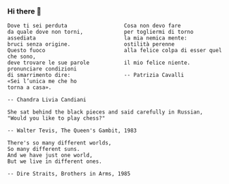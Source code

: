 ### Hi there 👋

```
Dove ti sei perduta                  Cosa non devo fare
da quale dove non torni,             per togliermi di torno
assediata                            la mia nemica mente:
bruci senza origine.                 ostilità perenne
Questo fuoco                         alla felice colpa di esser quel che sono,
deve trovare le sue parole           il mio felice niente.
pronunciare condizioni
di smarrimento dire:                 -- Patrizia Cavalli
«Sei l’unica me che ho
torna a casa».

-- Chandra Livia Candiani
```

```
She sat behind the black pieces and said carefully in Russian, 
"Would you like to play chess?" 

-- Walter Tevis, The Queen's Gambit, 1983
```

```
There's so many different worlds,
So many different suns.
And we have just one world,
But we live in different ones.

-- Dire Straits, Brothers in Arms, 1985
```

<!--
**albertosantini/albertosantini** is a ✨ _special_ ✨ repository because its `README.md` (this file) appears on your GitHub profile.

Here are some ideas to get you started:

- 🔭 I’m currently working on ...
- 🌱 I’m currently learning ...
- 👯 I’m looking to collaborate on ...
- 🤔 I’m looking for help with ...
- 💬 Ask me about ...
- 📫 How to reach me: ...
- 😄 Pronouns: ...
- ⚡ Fun fact: ...
-->
